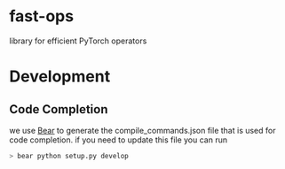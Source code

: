 # fast-ops
library for efficient PyTorch operators

# Development

## Code Completion
we use [Bear](https://github.com/rizsotto/Bear) to generate the compile_commands.json
file that is used for code completion. if you need to update this file you can run
```bash
> bear python setup.py develop
```

